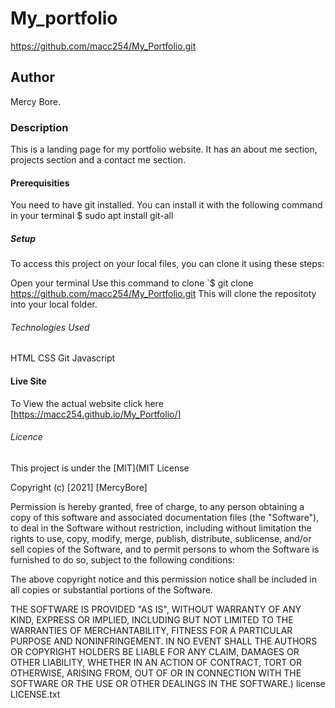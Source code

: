 # My_portfolio
https://github.com/macc254/My_Portfolio.git

## Author
Mercy Bore.

### Description
This is a landing page for my portfolio website. It has an about me section, projects section and a contact me section.

#### Prerequisities
You need to have git installed.
 You can install it with the following command in your terminal
  $ sudo apt install git-all

##### Setup
To access this project on your local files, you can clone it using these steps:

Open your terminal
Use this command to clone 
`$ git clone https://github.com/macc254/My_Portfolio.git
 This will clone the repositoty into your local folder.

###### Technologies Used
HTML
CSS
Git
Javascript

#### Live Site
To View the actual website click here [https://macc254.github.io/My_Portfolio/] 
###### Licence
This project is under the [MIT](MIT License

Copyright (c) [2021] [MercyBore]

Permission is hereby granted, free of charge, to any person obtaining a copy of this software and associated documentation files (the "Software"), to deal in the Software without restriction, including without limitation the rights to use, copy, modify, merge, publish, distribute, sublicense, and/or sell copies of the Software, and to permit persons to whom the Software is furnished to do so, subject to the following conditions:

The above copyright notice and this permission notice shall be included in all copies or substantial portions of the Software.

THE SOFTWARE IS PROVIDED "AS IS", WITHOUT WARRANTY OF ANY KIND, EXPRESS OR IMPLIED, INCLUDING BUT NOT LIMITED TO THE WARRANTIES OF MERCHANTABILITY, FITNESS FOR A PARTICULAR PURPOSE AND NONINFRINGEMENT. IN NO EVENT SHALL THE AUTHORS OR COPYRIGHT HOLDERS BE LIABLE FOR ANY CLAIM, DAMAGES OR OTHER LIABILITY, WHETHER IN AN ACTION OF CONTRACT, TORT OR OTHERWISE, ARISING FROM, OUT OF OR IN CONNECTION WITH THE SOFTWARE OR THE USE OR OTHER DEALINGS IN THE SOFTWARE.) license LICENSE.txt